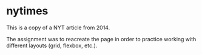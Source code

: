 # nytimes

This is a copy of a NYT article from 2014.  

The assignment was to reacreate the page in order to practice working with different layouts (grid, flexbox, etc.).

